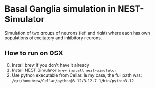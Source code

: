 # Basal Ganglia simulation in NEST-Simulator
Simulation of  two groups of neurons (left and right) where each has own populations of excitatory and inhibitory neurons.
## How to run on OSX
0. Install brew if you don't have it already
1. Install NEST-Simulator
```brew install nest-simulator```
2.  Use python executable from  Cellar. In my case, the full path was:
```/opt/homebrew/Cellar/python@3.12/3.12.7_1/bin/python3.12```